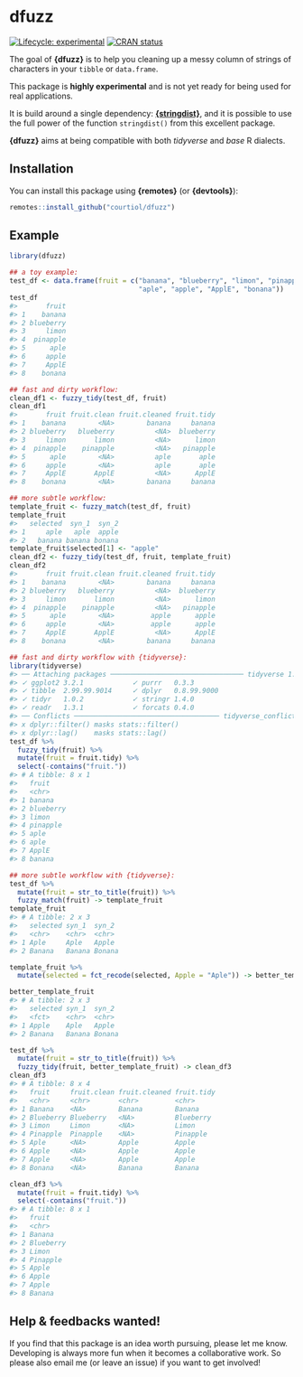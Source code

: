 
<!-- README.md is generated from README.Rmd. Please edit that file -->

# dfuzz

<!-- badges: start -->

[![Lifecycle:
experimental](https://img.shields.io/badge/lifecycle-experimental-orange.svg)](https://www.tidyverse.org/lifecycle/#experimental)
[![CRAN
status](https://www.r-pkg.org/badges/version/dfuzz)](https://CRAN.R-project.org/package=dfuzz)
<!-- badges: end -->

The goal of **{dfuzz}** is to help you cleaning up a messy column of
strings of characters in your `tibble` or `data.frame`.

This package is **highly experimental** and is not yet ready for being
used for real applications.

It is build around a single dependency:
[**{stringdist}**](https://github.com/markvanderloo/stringdist), and it
is possible to use the full power of the function `stringdist()` from
this excellent package.

**{dfuzz}** aims at being compatible with both *tidyverse* and *base* R
dialects.

## Installation

You can install this package using **{remotes}** (or **{devtools}**):

``` r
remotes::install_github("courtiol/dfuzz")
```

## Example

``` r
library(dfuzz)

## a toy example:
test_df <- data.frame(fruit = c("banana", "blueberry", "limon", "pinapple",
                                "aple", "apple", "ApplE", "bonana"))
test_df
#>       fruit
#> 1    banana
#> 2 blueberry
#> 3     limon
#> 4  pinapple
#> 5      aple
#> 6     apple
#> 7     ApplE
#> 8    bonana

## fast and dirty workflow:
clean_df1 <- fuzzy_tidy(test_df, fruit)
clean_df1
#>       fruit fruit.clean fruit.cleaned fruit.tidy
#> 1    banana        <NA>        banana     banana
#> 2 blueberry   blueberry          <NA>  blueberry
#> 3     limon       limon          <NA>      limon
#> 4  pinapple    pinapple          <NA>   pinapple
#> 5      aple        <NA>          aple       aple
#> 6     apple        <NA>          aple       aple
#> 7     ApplE       ApplE          <NA>      ApplE
#> 8    bonana        <NA>        banana     banana

## more subtle workflow:
template_fruit <- fuzzy_match(test_df, fruit)
template_fruit
#>   selected  syn_1  syn_2
#> 1     aple   aple  apple
#> 2   banana banana bonana
template_fruit$selected[1] <- "apple"
clean_df2 <- fuzzy_tidy(test_df, fruit, template_fruit)
clean_df2
#>       fruit fruit.clean fruit.cleaned fruit.tidy
#> 1    banana        <NA>        banana     banana
#> 2 blueberry   blueberry          <NA>  blueberry
#> 3     limon       limon          <NA>      limon
#> 4  pinapple    pinapple          <NA>   pinapple
#> 5      aple        <NA>         apple      apple
#> 6     apple        <NA>         apple      apple
#> 7     ApplE       ApplE          <NA>      ApplE
#> 8    bonana        <NA>        banana     banana

## fast and dirty workflow with {tidyverse}:
library(tidyverse)
#> ── Attaching packages ───────────────────────────────── tidyverse 1.3.0 ──
#> ✓ ggplot2 3.2.1            ✓ purrr   0.3.3       
#> ✓ tibble  2.99.99.9014     ✓ dplyr   0.8.99.9000 
#> ✓ tidyr   1.0.2            ✓ stringr 1.4.0       
#> ✓ readr   1.3.1            ✓ forcats 0.4.0
#> ── Conflicts ──────────────────────────────────── tidyverse_conflicts() ──
#> x dplyr::filter() masks stats::filter()
#> x dplyr::lag()    masks stats::lag()
test_df %>%
  fuzzy_tidy(fruit) %>%
  mutate(fruit = fruit.tidy) %>%
  select(-contains("fruit."))
#> # A tibble: 8 x 1
#>   fruit    
#>   <chr>    
#> 1 banana   
#> 2 blueberry
#> 3 limon    
#> 4 pinapple 
#> 5 aple     
#> 6 aple     
#> 7 ApplE    
#> 8 banana

## more subtle workflow with {tidyverse}:
test_df %>%
  mutate(fruit = str_to_title(fruit)) %>%
  fuzzy_match(fruit) -> template_fruit
template_fruit
#> # A tibble: 2 x 3
#>   selected syn_1  syn_2 
#>   <chr>    <chr>  <chr> 
#> 1 Aple     Aple   Apple 
#> 2 Banana   Banana Bonana

template_fruit %>%
  mutate(selected = fct_recode(selected, Apple = "Aple")) -> better_template_fruit

better_template_fruit
#> # A tibble: 2 x 3
#>   selected syn_1  syn_2 
#>   <fct>    <chr>  <chr> 
#> 1 Apple    Aple   Apple 
#> 2 Banana   Banana Bonana

test_df %>%
  mutate(fruit = str_to_title(fruit)) %>%
  fuzzy_tidy(fruit, better_template_fruit) -> clean_df3
clean_df3
#> # A tibble: 8 x 4
#>   fruit     fruit.clean fruit.cleaned fruit.tidy
#>   <chr>     <chr>       <chr>         <chr>     
#> 1 Banana    <NA>        Banana        Banana    
#> 2 Blueberry Blueberry   <NA>          Blueberry 
#> 3 Limon     Limon       <NA>          Limon     
#> 4 Pinapple  Pinapple    <NA>          Pinapple  
#> 5 Aple      <NA>        Apple         Apple     
#> 6 Apple     <NA>        Apple         Apple     
#> 7 Apple     <NA>        Apple         Apple     
#> 8 Bonana    <NA>        Banana        Banana

clean_df3 %>%
  mutate(fruit = fruit.tidy) %>%
  select(-contains("fruit."))
#> # A tibble: 8 x 1
#>   fruit    
#>   <chr>    
#> 1 Banana   
#> 2 Blueberry
#> 3 Limon    
#> 4 Pinapple 
#> 5 Apple    
#> 6 Apple    
#> 7 Apple    
#> 8 Banana
```

## Help & feedbacks wanted\!

If you find that this package is an idea worth pursuing, please let me
know. Developing is always more fun when it becomes a collaborative
work. So please also email me (or leave an issue) if you want to get
involved\!
